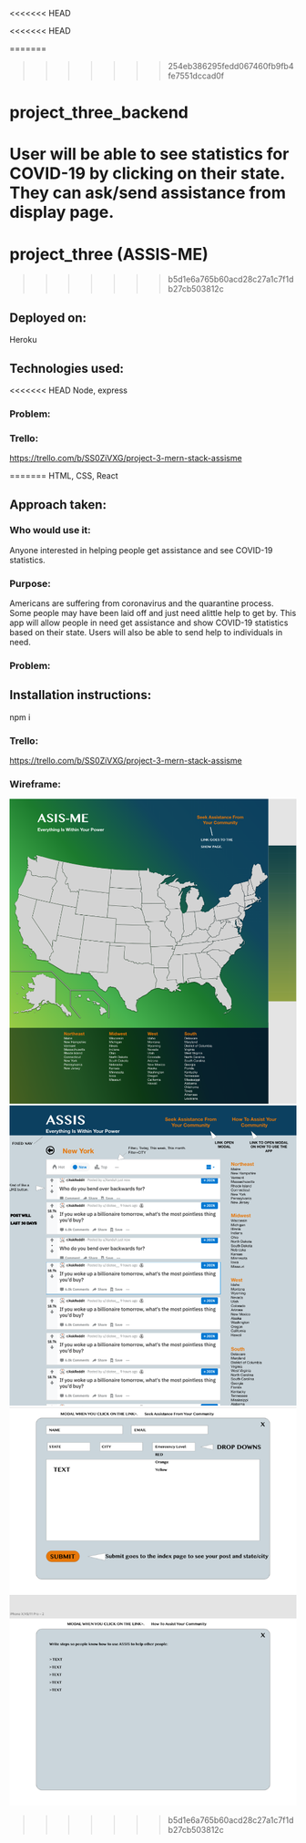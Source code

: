 <<<<<<< HEAD

<<<<<<< HEAD

=======
>>>>>>> 254eb386295fedd067460fb9fb4fe7551dccad0f
# project_three_backend

User will be able to see statistics for COVID-19 by clicking on their state. They can ask/send assistance from display page. 
=======
# project_three (ASSIS-ME)
>>>>>>> b5d1e6a765b60acd28c27a1c7f1db27cb503812c

## Deployed on:
Heroku

## Technologies used:
<<<<<<< HEAD
Node, express

### Problem:

### Trello:
https://trello.com/b/SS0ZiVXG/project-3-mern-stack-assisme

=======
HTML, CSS, React

## Approach taken:

### Who would use it:
Anyone interested in helping people get assistance and see COVID-19 statistics.

### Purpose:
Americans are suffering from coronavirus and the quarantine process. Some people may have been laid off and just need alittle help to get by. This app will allow people in need get assistance and show COVID-19 statistics based on their state. Users will also be able to send help to individuals in need. 

### Problem:

## Installation instructions:
npm i

### Trello:
https://trello.com/b/SS0ZiVXG/project-3-mern-stack-assisme

### Wireframe: 

![Landing Page](/wireframe/landing.png)
![Show Page](/wireframe/show.png)
![Modals Page](/wireframe/modals.png)
>>>>>>> b5d1e6a765b60acd28c27a1c7f1db27cb503812c
